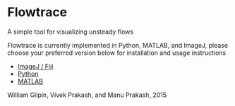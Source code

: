 # Flowtrace

A simple tool for visualizing unsteady flows

Flowtrace is currently implemented in Python, MATLAB, and ImageJ, please choose your preferred version below for installation and usage instructions

+ [ImageJ / Fiji](flowtrace_docs/flowtrace_imagej.html)
+ [Python](flowtrace_docs/flowtrace_python.html)
+ [MATLAB](flowtrace_docs/flowtrace_matlab.html)

William Gilpin, Vivek Prakash, and Manu Prakash, 2015
